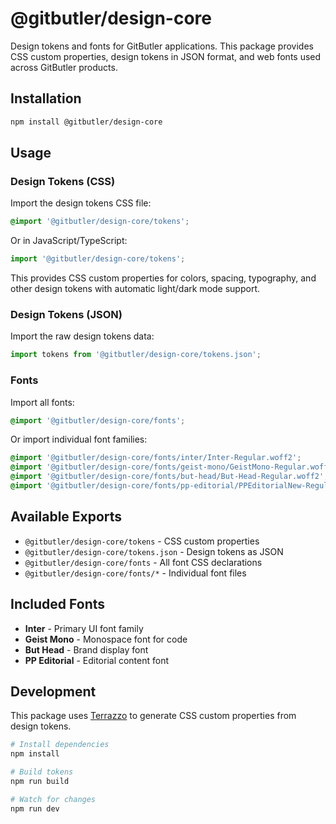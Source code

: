 # @gitbutler/design-core

Design tokens and fonts for GitButler applications. This package provides CSS custom properties, design tokens in JSON format, and web fonts used across GitButler products.

## Installation

```bash
npm install @gitbutler/design-core
```

## Usage

### Design Tokens (CSS)

Import the design tokens CSS file:

```css
@import '@gitbutler/design-core/tokens';
```

Or in JavaScript/TypeScript:

```javascript
import '@gitbutler/design-core/tokens';
```

This provides CSS custom properties for colors, spacing, typography, and other design tokens with automatic light/dark mode support.

### Design Tokens (JSON)

Import the raw design tokens data:

```javascript
import tokens from '@gitbutler/design-core/tokens.json';
```

### Fonts

Import all fonts:

```css
@import '@gitbutler/design-core/fonts';
```

Or import individual font families:

```css
@import '@gitbutler/design-core/fonts/inter/Inter-Regular.woff2';
@import '@gitbutler/design-core/fonts/geist-mono/GeistMono-Regular.woff2';
@import '@gitbutler/design-core/fonts/but-head/But-Head-Regular.woff2';
@import '@gitbutler/design-core/fonts/pp-editorial/PPEditorialNew-Regular.woff2';
```

## Available Exports

- `@gitbutler/design-core/tokens` - CSS custom properties
- `@gitbutler/design-core/tokens.json` - Design tokens as JSON
- `@gitbutler/design-core/fonts` - All font CSS declarations
- `@gitbutler/design-core/fonts/*` - Individual font files

## Included Fonts

- **Inter** - Primary UI font family
- **Geist Mono** - Monospace font for code
- **But Head** - Brand display font
- **PP Editorial** - Editorial content font

## Development

This package uses [Terrazzo](https://terrazzo.app/) to generate CSS custom properties from design tokens.

```bash
# Install dependencies
npm install

# Build tokens
npm run build

# Watch for changes
npm run dev
```
